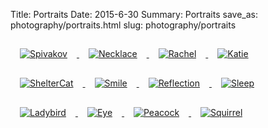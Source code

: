 Title: Portraits
Date: 2015-6-30
Summary: Portraits
save_as: photography/portraits.html
slug: photography/portraits

<a href="../images/portfolio/Portraits/01_Spivakov.jpg" class="swipebox" title="Spivakov">
	<img src="../images/portfolio/Portraits/thumb_01_Spivakov.jpg" alt="Spivakov" style="padding: 15px;"/>
</a>

<a href="../images/portfolio/Portraits/02_Necklace.jpg" class="swipebox" title="Necklace">
	<img src="../images/portfolio/Portraits/thumb_02_Necklace.jpg" alt="Necklace" style="padding: 15px;"/>
</a>

<a href="../images/portfolio/Portraits/03_Rachel.jpg" class="swipebox" title="Rachel">
	<img src="../images/portfolio/Portraits/thumb_03_Rachel.jpg" alt="Rachel" style="padding: 15px;"/>
</a>

<a href="../images/portfolio/Portraits/04_Katie.jpg" class="swipebox" title="Katie">
	<img src="../images/portfolio/Portraits/thumb_04_Katie.jpg" alt="Katie" style="padding: 15px;"/>
</a>

<a href="../images/portfolio/Portraits/05_ShelterCat.jpg" class="swipebox" title="ShelterCat">
	<img src="../images/portfolio/Portraits/thumb_05_ShelterCat.jpg" alt="ShelterCat" style="padding: 15px;"/>
</a>

<a href="../images/portfolio/Portraits/06_Smile.jpg" class="swipebox" title="Smile">
	<img src="../images/portfolio/Portraits/thumb_06_Smile.jpg" alt="Smile" style="padding: 15px;"/>
</a>

<a href="../images/portfolio/Portraits/07_Reflection.jpg" class="swipebox" title="Reflection">
	<img src="../images/portfolio/Portraits/thumb_07_Reflection.jpg" alt="Reflection" style="padding: 15px;"/>
</a>

<a href="../images/portfolio/Portraits/08_Sleep.jpg" class="swipebox" title="Sleep">
	<img src="../images/portfolio/Portraits/thumb_08_Sleep.jpg" alt="Sleep" style="padding: 15px;"/>
</a>

<a href="../images/portfolio/Portraits/09_Ladybird.jpg" class="swipebox" title="Ladybird">
	<img src="../images/portfolio/Portraits/thumb_09_Ladybird.jpg" alt="Ladybird" style="padding: 15px;"/>
</a>

<a href="../images/portfolio/Portraits/10_Eye.jpg" class="swipebox" title="Eye">
	<img src="../images/portfolio/Portraits/thumb_10_Eye.jpg" alt="Eye" style="padding: 15px;"/>
</a>

<a href="../images/portfolio/Portraits/11_Peacock.jpg" class="swipebox" title="Peacock">
	<img src="../images/portfolio/Portraits/thumb_11_Peacock.jpg" alt="Peacock" style="padding: 15px;"/>
</a>

<a href="../images/portfolio/Portraits/12_Squirrel.jpg" class="swipebox" title="Squirrel">
	<img src="../images/portfolio/Portraits/thumb_12_Squirrel.jpg" alt="Squirrel" style="padding: 15px;"/>
</a>



<script type="text/javascript">
	;( function( $ ) {
	$( "../swipebox" ).swipebox();
	} )( jQuery );
</script>


